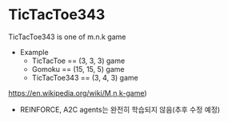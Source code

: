 # TicTacToe343
TicTacToe343 is one of m.n.k game

- Example
  - TicTacToe == (3, 3, 3) game
  - Gomoku == (15, 15, 5) game
  - TicTacToe343 == (3, 4, 3) game

https://en.wikipedia.org/wiki/M,n,k-game)

- REINFORCE, A2C agents는 완전히 학습되지 않음(추후 수정 예정)
